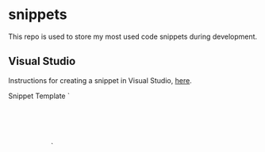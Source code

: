 # snippets

This repo is used to store my most used code snippets during development.

## Visual Studio 

Instructions for creating a snippet in Visual Studio, [here](https://docs.microsoft.com/en-us/visualstudio/ide/walkthrough-creating-a-code-snippet?view=vs-2022).

Snippet Template 
`
<?xml version="1.0" encoding="utf-8"?>
<CodeSnippets xmlns="http://schemas.microsoft.com/VisualStudio/2005/CodeSnippet">
    <CodeSnippet Format="1.0.0">
        <Header>
            <Title></Title>
        </Header>
        <Snippet>
            <Code Language="">
                <![CDATA[]]>
            </Code>
        </Snippet>
    </CodeSnippet>
</CodeSnippets>
`

